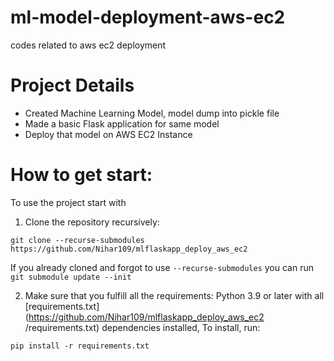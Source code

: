 # ml-model-deployment-aws-ec2
codes related to aws ec2 deployment


# Project Details
- Created Machine Learning Model, model dump into pickle file
- Made a basic Flask application for same model
- Deploy that model on AWS EC2 Instance

# How to get start:

To use the project start with
1. Clone the repository recursively:

`git clone --recurse-submodules https://github.com/Nihar109/mlflaskapp_deploy_aws_ec2
`

If you already cloned and forgot to use `--recurse-submodules` you can run `git submodule update --init`

2. Make sure that you fulfill all the requirements: Python 3.9 or later with all [requirements.txt](https://github.com/Nihar109/mlflaskapp_deploy_aws_ec2
/requirements.txt) dependencies installed, To install, run:

`pip install -r requirements.txt`
